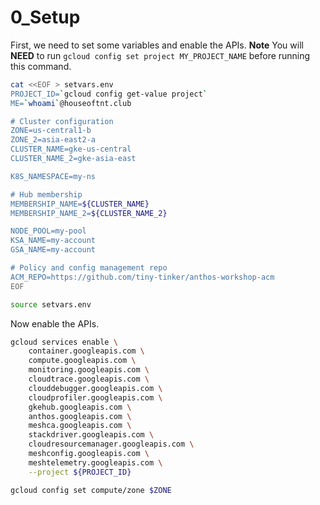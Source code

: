 # 0_Setup

First, we need to set some variables and enable the APIs. 
**Note** You will **NEED** to run `gcloud config set project MY_PROJECT_NAME` before running this command. 

```bash
cat <<EOF > setvars.env
PROJECT_ID=`gcloud config get-value project`
ME=`whoami`@houseoftnt.club

# Cluster configuration
ZONE=us-central1-b
ZONE_2=asia-east2-a
CLUSTER_NAME=gke-us-central
CLUSTER_NAME_2=gke-asia-east

K8S_NAMESPACE=my-ns

# Hub membership
MEMBERSHIP_NAME=${CLUSTER_NAME}
MEMBERSHIP_NAME_2=${CLUSTER_NAME_2}

NODE_POOL=my-pool
KSA_NAME=my-account
GSA_NAME=my-account

# Policy and config management repo
ACM_REPO=https://github.com/tiny-tinker/anthos-workshop-acm
EOF

source setvars.env
```


Now enable the APIs.

```bash
gcloud services enable \
    container.googleapis.com \
    compute.googleapis.com \
    monitoring.googleapis.com \
    cloudtrace.googleapis.com \
    clouddebugger.googleapis.com \
    cloudprofiler.googleapis.com \
    gkehub.googleapis.com \
    anthos.googleapis.com \
    meshca.googleapis.com \
    stackdriver.googleapis.com \
    cloudresourcemanager.googleapis.com \
    meshconfig.googleapis.com \
    meshtelemetry.googleapis.com \
    --project ${PROJECT_ID}

gcloud config set compute/zone $ZONE

```






